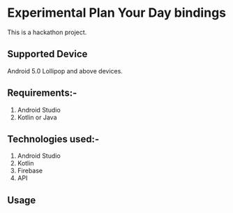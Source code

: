 # Experimental Plan Your Day bindings
This is a hackathon project.

## Supported Device

Android 5.0 Lollipop and above devices.

## Requirements:-

1. Android Studio
2. Kotlin or Java

## Technologies used:-

1. Android Studio
2. Kotlin
3. Firebase
4. API

## Usage
